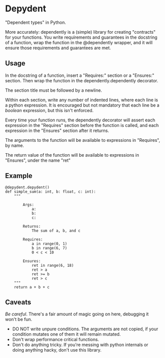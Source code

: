 # Depydent

"Dependent types" in Python.

More accurately: dependently is a (simple) library for creating "contracts" for your functions. You write requirements and guarantees in the docstring of a function, wrap the function in the @dependently wrapper, and it will ensure those requirements and guarantees are met.

## Usage
In the docstring of a function, insert a "Requires:" section or a "Ensures:" section.
Then wrap the function in the dependently.dependently decorator.

The section title must be followed by a newline.

Within each section, write any number of indented lines, where each line is a python expression.
It is encouraged but not mandatory that each line be a *boolean* expression, but this isn't
enforced.

Every time your function runs, the dependently decorator will assert each expression
in the "Requires" section before the function is called, and each expression in the
"Ensures" section after it returns.

The arguments to the function will be available to expressions in "Requires", by name.

The return value of the function will be available to expressions in "Ensures", under the name "ret"

## Example
````
@depydent.depydent()
def simple_sum(a: int, b: float, c: int):
    """

        Args:
            a:
            b:
            c:

        Returns:
            The sum of a, b, and c

        Requires:
            a in range(0, 1)
            b in range(6, 7)
            0 < c < 10

        Ensures:
            ret in range(6, 18)
            ret > a
            ret >= b
            ret > c
    """
    return a + b + c
````


## Caveats
*Be careful*. There's a fair amount of magic going on here, debugging it won't be fun.

* DO NOT write unpure conditions. The arguments are not copied, if your condition mutates one of them it will remain mutated.
* Don't wrap performance critical functions.
* Don't do anything tricky. If you're messing with python internals or doing anything hacky, don't use this library.

